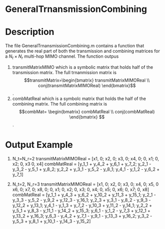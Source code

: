 # GeneralTrnansmissionCombining
# Description
The file GeneralTrnansmissionCombining.m contains a function that generates the real part of both the transmission and combining matrices for a $N_t\times N_r$ multi-hop MIMO channel.
The function outpus 
1. transmitMatrixMIMO which is a symbolic matrix that holds half of the transmission matrix. The full trnanmission matrix is
$$transmitMatrix=\begin{bmatrix} transmitMatrixMIMOReal \\ conj(transmitMatrixMIMOReal) \end{bmatrix}$$.
3. combMatReal which is a symbolc matrix that holds the half of the combining matrix. The full combining matrix is
$$combMat= \begin{bmatrix} combMatReal \\ conj(combMatReal) \end{bmatrix} $$.

# Output Example
1. N_t=N_r=2
transmitMatrixMIMOReal = 
[x1,  0;
x2,  0;
x3,  0;
x4,  0;
 0, x1;
 0, x2;
 0, x3
 0, x4]
combMatReal = 
[y_1_1 + y_4_2 + y_6_1 + y_7_2;
y_2_1 - y_3_2 - y_5_1 + y_8_2;
y_2_2 + y_3_1 - y_5_2 - y_8_1;
y_4_1 - y_1_2 - y_6_2 + y_7_1]

2. N_t=2, N_r=3
transmitMatrixMIMOReal = 
[x1,  0;
x2,  0;
x3,  0;
x4,  0;
x5,  0
x6,  0;
x7,  0;
x8,  0;
 0, x1;
 0, x2;
 0, x3;
 0, x4;
 0, x5;
 0, x6;
 0, x7;
 0, x8]
combMatReal = 
[y_1_1 + y_4_3 + y_6_2 + y_10_2 + y_11_3 + y_15_1;
 y_2_1 - y_3_3 - y_5_2 - y_9_2 + y_12_3 - y_16_1;
 y_2_3 + y_3_1 - y_8_2 - y_9_3 - y_12_2 + y_13_1;
y_4_1 - y_1_3 + y_7_2 - y_10_3 + y_11_2 - y_14_1;
y_2_2 + y_5_1 + y_8_3 - y_11_1 - y_14_2 + y_15_3;
y_6_1 - y_1_2 - y_7_3 + y_12_1 + y_13_2 + y_16_3;
 y_6_3 - y_4_2 + y_7_1 - y_9_1 - y_13_3 + y_16_2;
y_3_2 - y_5_3 + y_8_1 + y_10_1 - y_14_3 - y_15_2]
